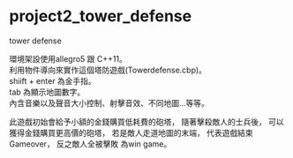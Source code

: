 # project2_tower_defense                                                                                                                    
tower defense                                                                                                                               
                                                                                                                                            
環境架設使用allegro5 跟 C++11。                                                                                                              
利用物件導向來實作這個塔防遊戲(Towerdefense.cbp)。                                                                                                               
shiift + enter 為金手指。                                                                                                                   
tab 為顯示地圖數字。                                                                                                                          
內含音樂以及聲音大小控制、射擊音效、不同地圖...等等。

此遊戲初始會給予小額的金錢購買低耗費的砲塔，
隨著擊殺敵人的士兵後，
可以獲得金錢購買更高價的砲塔，
若是敵人走道地圖的末端，
代表遊戲結束 Gameover，
反之敵人全被擊敗 為win game。 
